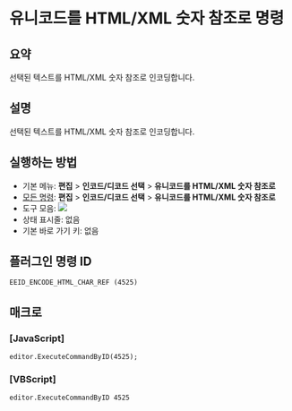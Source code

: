 # 유니코드를 HTML/XML 숫자 참조로 명령

## 요약

선택된 텍스트를 HTML/XML 숫자 참조로 인코딩합니다.

## 설명

선택된 텍스트를 HTML/XML 숫자 참조로 인코딩합니다.

## 실행하는 방법

- 기본 메뉴: **편집** \> **인코드/디코드 선택** \> **유니코드를 HTML/XML 숫자 참조로**
- [모든 명령](../tools/all_commands): **편집** \> **인코드/디코드 선택** \> **유니코드를 HTML/XML 숫자 참조로**
- 도구 모음:
![](../../images/uni2html24x16..png)
- 상태 표시줄: 없음
- 기본 바로 가기 키: 없음

## 플러그인 명령 ID

```
EEID_ENCODE_HTML_CHAR_REF (4525)
```

## 매크로

### \[JavaScript\]

```
editor.ExecuteCommandByID(4525);
```

### \[VBScript\]

```
editor.ExecuteCommandByID 4525
```
